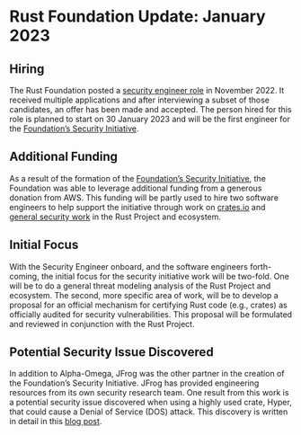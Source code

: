 # Rust Foundation Update: January 2023

## Hiring

The Rust Foundation posted a [security engineer role](https://app.beapplied.com/apply/uaipojabpu) in November 2022. It received multiple applications and after interviewing a subset of those candidates, an offer has been made and accepted. The person hired for this role is planned to start on 30 January 2023 and will be the first engineer for the [Foundation’s Security Initiative](https://foundation.rust-lang.org/news/2022-09-13-rust-foundation-establishes-security-team/).

## Additional Funding

As a result of the formation of the [Foundation’s Security Initiative](https://foundation.rust-lang.org/news/2022-09-13-rust-foundation-establishes-security-team/), the Foundation was able to leverage additional funding from a generous donation from AWS. This funding will be partly used to hire two software engineers to help support the initiative through work on [crates.io](https://app.beapplied.com/apply/opunkltxxb) and [general security work](https://app.beapplied.com/apply/rh4qfd8npx) in the Rust Project and ecosystem.

## Initial Focus

With the Security Engineer onboard, and the software engineers forth-coming, the initial focus for the security initiative work will be two-fold. One will be to do a general threat modeling analysis of the Rust Project and ecosystem. The second, more specific area of work, will be to develop a proposal for an official mechanism for certifying Rust code (e.g., crates) as officially audited for security vulnerabilities. This proposal will be formulated and reviewed in conjunction with the Rust Project.

## Potential Security Issue Discovered

In addition to Alpha-Omega, JFrog was the other partner in the creation of the Foundation’s Security Initiative. JFrog has provided engineering resources from its own security research team. One result from this work is a potential security issue discovered when using a highly used crate, Hyper, that could cause a Denial of Service (DOS) attack. This discovery is written in detail in this [blog post](https://jfrog.com/blog/watch-out-for-dos-when-using-rusts-popular-hyper-package/).
